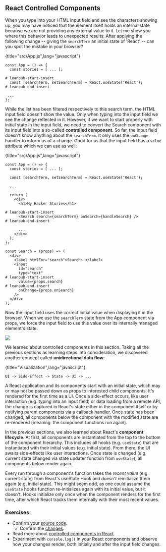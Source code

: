 ## React Controlled Components

When you type into your HTML input field and see the characters showing up, you may have noticed that the element itself holds an internal state because we are not providing any external value to it. Let me show you where this behavior leads to unexpected results: After applying the following change -- giving the `searchTerm` an initial state of 'React' -- can you spot the mistake in your browser?

{title="src/App.js",lang="javascript"}
~~~~~~~
const App = () => {
  const stories = [ ... ];

# leanpub-start-insert
  const [searchTerm, setSearchTerm] = React.useState('React');
# leanpub-end-insert

 ...
};
~~~~~~~

While the list has been filtered respectively to this search term, the HTML input field doesn't show the value. Only when typing into the input field we see the change reflected in it. However, if we want to start properly with initial state in the input field, we need to convert the Search component with its input field into a so-called **controlled component**. So far, the input field doesn't know anything about the `searchTerm`. It only uses the `onChange` handler to inform us of a change. Good for us that the input field has a `value` attribute which we can use as well:

{title="src/App.js",lang="javascript"}
~~~~~~~
const App = () => {
  const stories = [ ... ];

  const [searchTerm, setSearchTerm] = React.useState('React');

  ...

  return (
    <div>
      <h1>My Hacker Stories</h1>

# leanpub-start-insert
      <Search search={searchTerm} onSearch={handleSearch} />
# leanpub-end-insert

      ...
    </div>
  );
};

const Search = (props) => (
  <div>
    <label htmlFor="search">Search: </label>
    <input
      id="search"
      type="text"
# leanpub-start-insert
      value={props.search}
# leanpub-end-insert
      onChange={props.onSearch}
    />
  </div>
);
~~~~~~~

Now the input field uses the correct initial value when displaying it in the browser. When we use the `searchTerm` state from the App component via props, we force the input field to use this value over its internally managed element's state.

![](images/controlled-component.png)

We learned about controlled components in this section. Taking all the previous sections as learning steps into consideration, we discovered another concept called **unidirectional data flow**:

{title="Visualization",lang="javascript"}
~~~~~~~
UI -> Side-Effect -> State -> UI -> ...
~~~~~~~

A React application and its components start with an initial state, which may or may not be passed down as props to interested child components. It's rendered for the first time as a UI. Once a side-effect occurs, like user interaction (e.g. typing into an input field) or data loading from a remote API, the change is captured in React's state either in the component itself or by notifying parent components via a callback handler. Once state has been changed, all components below the component with the modified state are re-rendered (meaning: the component functions run again).

In the previous sections, we also learned about React's **component lifecycle**. At first, all components are instantiated from the top to the bottom of the component hierarchy. This includes all hooks (e.g. `useState`) that are instantiated with their initial values (e.g. initial state). From there, the UI awaits side-effects like user interactions. Once state is changed (e.g. current state changed via state updater function from `useState`), all components below render again.

Every run through a component's function takes the *recent value* (e.g. current state) from React's useState Hook and *doesn't* reinitialize them again (e.g. initial state). This might seem odd, as one could assume the `useState` hooks function re-initializes again with its initial value, but it doesn't. Hooks initialize only once when the component renders for the first time, after which React tracks them internally with their most recent values.

### Exercises:

* Confirm your [source code](https://codesandbox.io/s/github/the-road-to-learn-react/hacker-stories/tree/2021/React-Controlled-Components).
  * Confirm the [changes](https://github.com/the-road-to-learn-react/hacker-stories/compare/2021/Lifting-State-in-React...2021/React-Controlled-Components).
* Read more about [controlled components in React](https://www.robinwieruch.de/react-controlled-components/).
* Experiment with `console.log()` in your React components and observe how your changes render, both initially and after the input field changes.